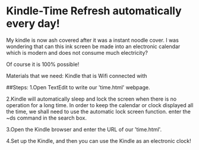 # Kindle-Time Refresh automatically every day!

My kindle is now ash covered after it was a instant noodle cover. I was wondering that can this ink screen be made into an electronic calendar which is modern and does not consume much electricity? 

Of course it is 100% possible! 

Materials that we need:
Kindle that is Wifi connected with



##Steps:
1.Open TextEdit to write our 'time.html' webpage.

2.Kindle will automatically sleep and lock the screen when there is no operation for a long time. In order to keep the calendar or clock displayed all the time, we shall need to use the automatic lock screen function.
enter the ~ds command in the search box.

3.Open the Kindle browser and enter the URL of our 'time.html'.

4.Set up the Kindle, and then you can use the Kindle as an electronic clock!



